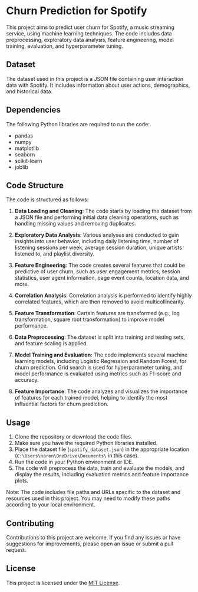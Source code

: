 # Churn Prediction for Spotify

This project aims to predict user churn for Spotify, a music streaming service, using machine learning techniques. The code includes data preprocessing, exploratory data analysis, feature engineering, model training, evaluation, and hyperparameter tuning.

## Dataset

The dataset used in this project is a JSON file containing user interaction data with Spotify. It includes information about user actions, demographics, and historical data.

## Dependencies

The following Python libraries are required to run the code:

- pandas
- numpy
- matplotlib
- seaborn
- scikit-learn
- joblib

## Code Structure

The code is structured as follows:

1. **Data Loading and Cleaning**: The code starts by loading the dataset from a JSON file and performing initial data cleaning operations, such as handling missing values and removing duplicates.

2. **Exploratory Data Analysis**: Various analyses are conducted to gain insights into user behavior, including daily listening time, number of listening sessions per week, average session duration, unique artists listened to, and playlist diversity.

3. **Feature Engineering**: The code creates several features that could be predictive of user churn, such as user engagement metrics, session statistics, user agent information, page event counts, location data, and more.

4. **Correlation Analysis**: Correlation analysis is performed to identify highly correlated features, which are then removed to avoid multicollinearity.

5. **Feature Transformation**: Certain features are transformed (e.g., log transformation, square root transformation) to improve model performance.

6. **Data Preprocessing**: The dataset is split into training and testing sets, and feature scaling is applied.

7. **Model Training and Evaluation**: The code implements several machine learning models, including Logistic Regression and Random Forest, for churn prediction. Grid search is used for hyperparameter tuning, and model performance is evaluated using metrics such as F1-score and accuracy.

8. **Feature Importance**: The code analyzes and visualizes the importance of features for each trained model, helping to identify the most influential factors for churn prediction.

## Usage

1. Clone the repository or download the code files.
2. Make sure you have the required Python libraries installed.
3. Place the dataset file (`spotify_dataset.json`) in the appropriate location (`C:\Users\naren\OneDrive\Documents\` in this case).
4. Run the code in your Python environment or IDE.
5. The code will preprocess the data, train and evaluate the models, and display the results, including evaluation metrics and feature importance plots.

Note: The code includes file paths and URLs specific to the dataset and resources used in this project. You may need to modify these paths according to your local environment.

## Contributing

Contributions to this project are welcome. If you find any issues or have suggestions for improvements, please open an issue or submit a pull request.

## License

This project is licensed under the [MIT License](LICENSE).
